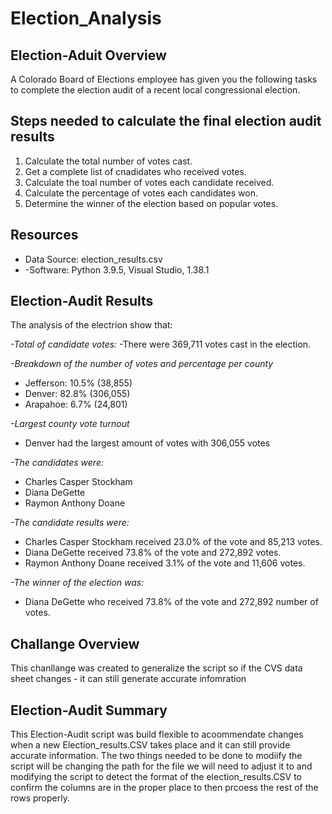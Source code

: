 # Election_Analysis

## Election-Aduit Overview
A Colorado Board of Elections employee has given you the following tasks to complete the election audit of a recent local congressional election. 

## Steps needed to calculate the final election audit results
1. Calculate the total number of votes cast. 
2. Get a complete list of cnadidates who received votes.
3. Calculate the toal number of votes each candidate received.
4. Calculate the percentage of votes each candidates won.
5. Determine the winner of the election based on popular votes.

## Resources
- Data Source: election_results.csv
- -Software: Python 3.9.5, Visual Studio, 1.38.1

## Election-Audit Results
The analysis of the electrion show that:

*-Total of candidate votes:*
  -There were 369,711 votes cast in the election. 
  
*-Breakdown of the number of votes and percentage per county*
  - Jefferson: 10.5% (38,855)
  - Denver: 82.8% (306,055)
  - Arapahoe: 6.7% (24,801)
  
*-Largest county vote turnout*
  - Denver had the largest amount of votes with 306,055 votes
  
*-The candidates were:*
  - Charles Casper Stockham
  - Diana DeGette
  - Raymon Anthony Doane
  
*-The candidate results were:*
  - Charles Casper Stockham received 23.0% of the vote and 85,213 votes.
  - Diana DeGette received 73.8% of the vote and 272,892 votes.
  - Raymon Anthony Doane received 3.1% of the vote and 11,606 votes.
  
*-The winner of the election was:*
  - Diana DeGette who received 73.8% of the vote and 272,892 number of votes.
  
## Challange Overview
This chanllange was created to generalize the script so if the CVS data sheet changes - it can still generate accurate infomration

## Election-Audit Summary
This Election-Audit script was build flexible to acoommendate changes when a new Election_results.CSV takes place and it can still provide accurate information. The two things needed to be done to modiify the script will be changing the path for the file we will need to adjust it to and modifying the script to detect the format of the election_results.CSV to confirm the columns are in the proper place to then prcoess the rest of the rows properly. 
  
